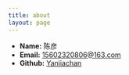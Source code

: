 ```yaml
---
title: about
layout: page
---
```

 * **Name:** 陈彦
 * **Email:** [15602320806@163.com](mailto:15602320806@163.com)
 * **Github:** [Yanjiachan](https://github.com/Yanjiachan)
